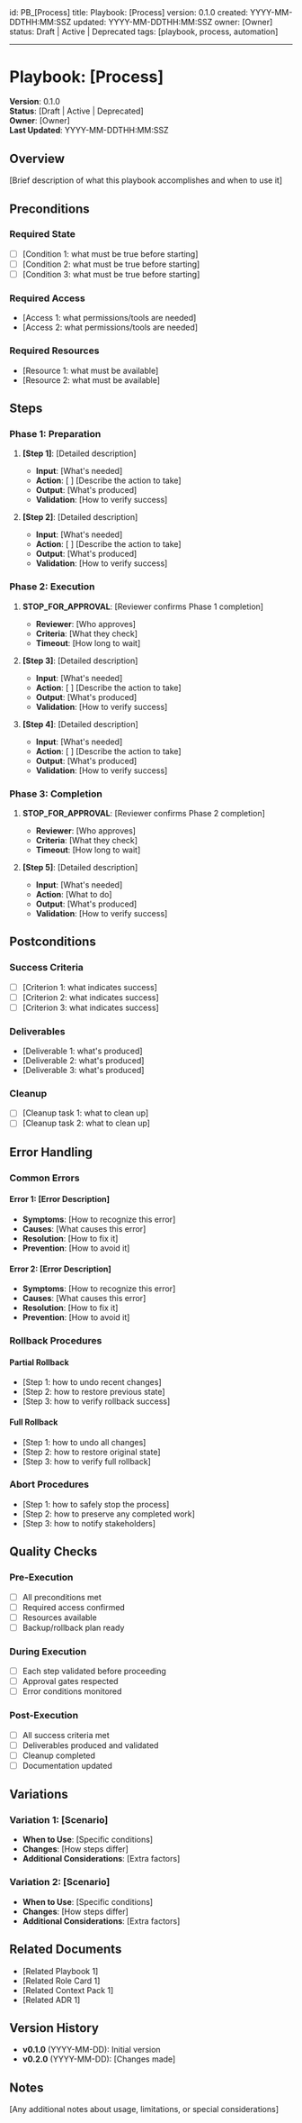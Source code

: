<!-- markdownlint-disable MD003 MD022 -->
<!-- markdownlint-disable MD041 -->

## <!-- markdownlint-disable MD025 -->

id: PB\_[Process]
title: Playbook: [Process]
version: 0.1.0
created: YYYY-MM-DDTHH:MM:SSZ
updated: YYYY-MM-DDTHH:MM:SSZ
owner: [Owner]
status: Draft | Active | Deprecated
tags: [playbook, process, automation]

---

# Playbook: [Process]

**Version**: 0.1.0  
**Status**: [Draft | Active | Deprecated]  
**Owner**: [Owner]  
**Last Updated**: YYYY-MM-DDTHH:MM:SSZ

## Overview

[Brief description of what this playbook accomplishes and when to use it]

## Preconditions

### Required State

- [ ] [Condition 1: what must be true before starting]
- [ ] [Condition 2: what must be true before starting]
- [ ] [Condition 3: what must be true before starting]

### Required Access

- [Access 1: what permissions/tools are needed]
- [Access 2: what permissions/tools are needed]

### Required Resources

- [Resource 1: what must be available]
- [Resource 2: what must be available]

## Steps

### Phase 1: Preparation

1. **[Step 1]**: [Detailed description]

   - **Input**: [What's needed]
   - **Action**: [ ] [Describe the action to take]
   - **Output**: [What's produced]
   - **Validation**: [How to verify success]

2. **[Step 2]**: [Detailed description]
   - **Input**: [What's needed]
   - **Action**: [ ] [Describe the action to take]
   - **Output**: [What's produced]
   - **Validation**: [How to verify success]

### Phase 2: Execution

1. **STOP_FOR_APPROVAL**: [Reviewer confirms Phase 1 completion]

   - **Reviewer**: [Who approves]
   - **Criteria**: [What they check]
   - **Timeout**: [How long to wait]

2. **[Step 3]**: [Detailed description]

   - **Input**: [What's needed]
   - **Action**: [ ] [Describe the action to take]
   - **Output**: [What's produced]
   - **Validation**: [How to verify success]

3. **[Step 4]**: [Detailed description]
   - **Input**: [What's needed]
   - **Action**: [ ] [Describe the action to take]
   - **Output**: [What's produced]
   - **Validation**: [How to verify success]

### Phase 3: Completion

1. **STOP_FOR_APPROVAL**: [Reviewer confirms Phase 2 completion]

   - **Reviewer**: [Who approves]
   - **Criteria**: [What they check]
   - **Timeout**: [How long to wait]

2. **[Step 5]**: [Detailed description]
   - **Input**: [What's needed]
   - **Action**: [What to do]
   - **Output**: [What's produced]
   - **Validation**: [How to verify success]

## Postconditions

### Success Criteria

- [ ] [Criterion 1: what indicates success]
- [ ] [Criterion 2: what indicates success]
- [ ] [Criterion 3: what indicates success]

### Deliverables

- [Deliverable 1: what's produced]
- [Deliverable 2: what's produced]
- [Deliverable 3: what's produced]

### Cleanup

- [ ] [Cleanup task 1: what to clean up]
- [ ] [Cleanup task 2: what to clean up]

## Error Handling

### Common Errors

#### Error 1: [Error Description]

- **Symptoms**: [How to recognize this error]
- **Causes**: [What causes this error]
- **Resolution**: [How to fix it]
- **Prevention**: [How to avoid it]

#### Error 2: [Error Description]

- **Symptoms**: [How to recognize this error]
- **Causes**: [What causes this error]
- **Resolution**: [How to fix it]
- **Prevention**: [How to avoid it]

### Rollback Procedures

#### Partial Rollback

- [Step 1: how to undo recent changes]
- [Step 2: how to restore previous state]
- [Step 3: how to verify rollback success]

#### Full Rollback

- [Step 1: how to undo all changes]
- [Step 2: how to restore original state]
- [Step 3: how to verify full rollback]

### Abort Procedures

- [Step 1: how to safely stop the process]
- [Step 2: how to preserve any completed work]
- [Step 3: how to notify stakeholders]

## Quality Checks

### Pre-Execution

- [ ] All preconditions met
- [ ] Required access confirmed
- [ ] Resources available
- [ ] Backup/rollback plan ready

### During Execution

- [ ] Each step validated before proceeding
- [ ] Approval gates respected
- [ ] Error conditions monitored

### Post-Execution

- [ ] All success criteria met
- [ ] Deliverables produced and validated
- [ ] Cleanup completed
- [ ] Documentation updated

## Variations

### Variation 1: [Scenario]

- **When to Use**: [Specific conditions]
- **Changes**: [How steps differ]
- **Additional Considerations**: [Extra factors]

### Variation 2: [Scenario]

- **When to Use**: [Specific conditions]
- **Changes**: [How steps differ]
- **Additional Considerations**: [Extra factors]

## Related Documents

- [Related Playbook 1]
- [Related Role Card 1]
- [Related Context Pack 1]
- [Related ADR 1]

## Version History

- **v0.1.0** (YYYY-MM-DD): Initial version
- **v0.2.0** (YYYY-MM-DD): [Changes made]

## Notes

[Any additional notes about usage, limitations, or special considerations]
